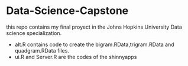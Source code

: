 # Data-Science-Capstone
this repo contains my final proyect in the Johns Hopkins University Data science specialization.
- alt.R contains code to create the bigram.RData,trigram.RData and quadgram.RData files.
- ui.R and Server.R are the codes of the shinnyapps
